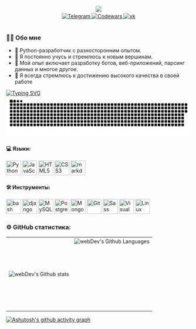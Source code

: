<div id="header" align="center">
  <img src="https://media.giphy.com/media/zhYSVCirREeIZtONCI/giphy.gif" width="170"/>
</div>

<div id="badges" align="center">
  <a href="https://t.me/GepardXXX">
    <img src="https://img.shields.io/badge/Telegram-2CA5E0?style=for-the-badge&logo=telegram&logoColor=white" alt="Telegram"/>
  </a>
  <a href="https://www.codewars.com/users/GepardJr">
    <img src="https://img.shields.io/badge/Codewars-B1361E?style=for-the-badge&logo=Codewars&logoColor=white" alt="Codewars"/>
  </a>
  <a href="https://vk.com/id376377529">
    <img src="https://img.shields.io/badge/вконтакте-%232E87FB.svg?&style=for-the-badge&logo=vk&logoColor=white" alt="vk"/>
  </a>
</div>


<div align="center"><img src="https://komarev.com/ghpvc/?username=GepardXXX&style=flat-square&color=blue" alt=""/>
</div>


### __👨‍💻 Обо мне__
- 🐍 Python-разработчик с разносторонним опытом.
- 🚀 Я постоянно учусь и стремлюсь к новым вершинам.
- 💼  Мой опыт включает разработку ботов, веб-приложений, парсинг данных и многое другое.
- 🌟 Я всегда стремлюсь к достижению высокого качества в своей работе

<div align="left">
  <a href="https://git.io/typing-svg"><img src="https://readme-typing-svg.demolab.com?font=Fira+Code&weight=550&size=16&pause=1000&color=1DA0F7&width=200&height=30&lines=Python-developer;Web+development;Data+and+analysis;Bots+and+automation;Innovative+solutions;Django+and+Flask" alt="Typing SVG" /></a>
</div>

<div align="center"><img src="https://raw.githubusercontent.com/GepardXXX/GepardXXX/main/github-snake.svg" alt=""/>
</div>

#### __💻 Языки__:
<div>
  <img src="https://cdn.jsdelivr.net/gh/devicons/devicon/icons/python/python-original.svg" width="40" height="40" title="Python"/>
  <img src="https://cdn.jsdelivr.net/gh/devicons/devicon/icons/javascript/javascript-original.svg" width="40" height="40" title="JavaScript"/>
  <img src="https://cdn.jsdelivr.net/gh/devicons/devicon/icons/html5/html5-original.svg" width="40" height="40" title="HTML5"/>
  <img src="https://cdn.jsdelivr.net/gh/devicons/devicon/icons/css3/css3-original.svg" width="40" height="40" title="CSS3"/>
  <img src="https://cdn.jsdelivr.net/gh/devicons/devicon/icons/markdown/markdown-original.svg" width="40" height="40" title="markdown"/>
</div>

#### __🛠️ Инструменты__:
<div>
  <img src="https://cdn.jsdelivr.net/gh/devicons/devicon/icons/bash/bash-original.svg" width="40" height="40" title="bash"/>
  <img src="https://cdn.jsdelivr.net/gh/devicons/devicon/icons/django/django-plain.svg" width="40" height="40" title="django"/>
  <img src="https://cdn.jsdelivr.net/gh/devicons/devicon/icons/mysql/mysql-original.svg" width="40" height="40" title="MySQL"/>
  <img src="https://cdn.jsdelivr.net/gh/devicons/devicon/icons/postgresql/postgresql-original.svg" width="40" height="40" title="PostgreSQL"/>
  <img src="https://cdn.jsdelivr.net/gh/devicons/devicon/icons/mongodb/mongodb-original.svg"  width="40" height="40" title="MongoDB"/>
  <img src="https://cdn.jsdelivr.net/gh/devicons/devicon/icons/git/git-original.svg" width="40" height="40" title="Git"/>
  <img src="https://cdn.jsdelivr.net/gh/devicons/devicon/icons/sass/sass-original.svg" width="40" height="40" title="Sass"/>
  <img src="https://cdn.jsdelivr.net/gh/devicons/devicon/icons/vscode/vscode-original.svg" width="40" height="40" title="Visual Studio" />
  <img src="https://cdn.jsdelivr.net/gh/devicons/devicon/icons/linux/linux-original.svg" width="40" height="40" title="Linux" />
</div>



### __⚙️ GitHub статистика__:
<table>
  <tr>
    <td>
      <img align="left" src="https://streak-stats.demolab.com/?user=GepardXXX&theme=dark" alt="webDev's Github stats" />
    </td>
    <td>
      <img height="195px" align="right" alt="webDev's Github Languages" src="https://github-readme-stats.vercel.app/api/top-langs/?username=GepardXXX&layout=compact&theme=dark" />
    </td>
  </tr>
</table>


[![Ashutosh's github activity graph](https://github-readme-activity-graph.vercel.app/graph?username=GepardXXX&theme=github-dark-dimmed)](https://github.com/ashutosh00710/github-readme-activity-graph)